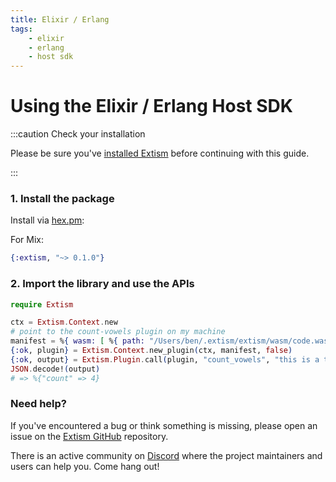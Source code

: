 ```yaml
---
title: Elixir / Erlang
tags:
    - elixir
    - erlang
    - host sdk
---
```


# Using the Elixir / Erlang Host SDK

:::caution Check your installation

Please be sure you've [installed Extism](/docs/install) before continuing with this guide.

:::

### 1. Install the package

Install via [hex.pm](https://hex.pm/packages/extism):

For Mix:

```elixir
{:extism, "~> 0.1.0"}
```

### 2. Import the library and use the APIs

```elixir
require Extism

ctx = Extism.Context.new
# point to the count-vowels plugin on my machine
manifest = %{ wasm: [ %{ path: "/Users/ben/.extism/extism/wasm/code.wasm" } ]}
{:ok, plugin} = Extism.Context.new_plugin(ctx, manifest, false)
{:ok, output} = Extism.Plugin.call(plugin, "count_vowels", "this is a test")
JSON.decode!(output)
# => %{"count" => 4}
```

### Need help?

If you've encountered a bug or think something is missing, please open an issue on the [Extism GitHub](https://github.com/extism/extism) repository.

There is an active community on [Discord](https://discord.gg/cx3usBCWnc) where the project maintainers and users can help you. Come hang out!

